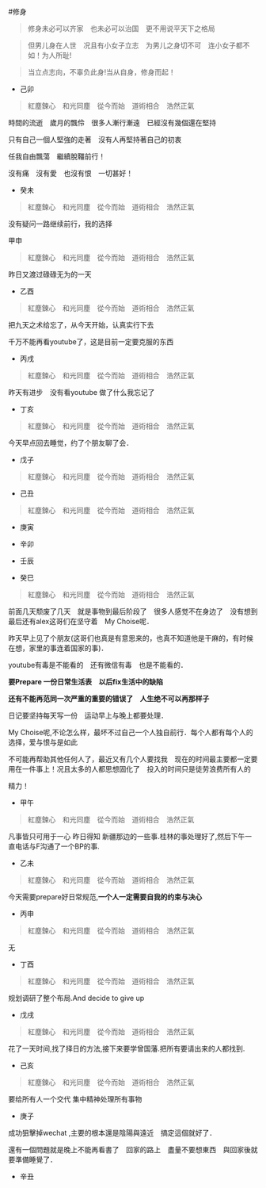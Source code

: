 #修身　　

> 修身未必可以齐家　也未必可以治国　更不用说平天下之格局

> 但男儿身在人世　况且有小女子立志　为男儿之身切不可　连小女子都不如！为人所耻!

> 当立点志向，不辜负此身!当从自身，修身而起！



* 己卯
> 紅塵鍊心　和光同塵　從今而始　道術相合　浩然正氣

時間的流逝　歲月的飄伶　很多人漸行漸遠　已經沒有幾個還在堅持　

只有自己一個人堅強的走著　沒有人再堅持著自己的初衷

任我自由飄蕩　繼續脫韁前行！

沒有痛　沒有愛　也沒有恨　一切甚好！

* 癸未
> 紅塵鍊心　和光同塵　從今而始　道術相合　浩然正氣

没有疑问一路继续前行，我的选择


甲申
> 紅塵鍊心　和光同塵　從今而始　道術相合　浩然正氣

昨日又渡过碌碌无为的一天

* 乙酉
>紅塵鍊心　和光同塵　從今而始　道術相合　浩然正氣

把九天之术给忘了，从今天开始，认真实行下去

千万不能再看youtube了，这是目前一定要克服的东西


* 丙戌
>紅塵鍊心　和光同塵　從今而始　道術相合　浩然正氣

昨天有进步　没有看youtube 做了什么我忘记了


* 丁亥
>紅塵鍊心　和光同塵　從今而始　道術相合　浩然正氣

今天早点回去睡觉，约了个朋友聊了会．


* 戊子
>紅塵鍊心　和光同塵　從今而始　道術相合　浩然正氣

* 己丑
>紅塵鍊心　和光同塵　從今而始　道術相合　浩然正氣

* 庚寅



* 辛卯

* 壬辰

* 癸巳
>紅塵鍊心　和光同塵　從今而始　道術相合　浩然正氣

前面几天颓废了几天　就是事物到最后阶段了　很多人感觉不在身边了　没有想到最后还有alex这哥们在坚守着　My Choise呢．

昨天早上见了个朋友(这哥们也真是有意思来的，也真不知道他是干麻的，有时候在想，家里的事连着国家的事)．

youtube有毒是不能看的　还有微信有毒　也是不能看的．

**要Prepare 一份日常生活表　以后fix生活中的缺陷**

**还有不能再范同一次严重的重要的错误了　人生绝不可以再那样子**

日记要坚持每天写一份　运动早上与晚上都要处理．

My Choise呢,不论怎么样，最坏不过自己一个人独自前行．每个人都有每个人的选择，爱与恨与是如此

不可能再帮助其他任何人了，最近又有几个人要找我　现在的时间最主要都一定要用在一件事上！况且太多的人都思想固化了　投入的时间只是徒劳浪费所有人的

精力！


* 甲午
>紅塵鍊心　和光同塵　從今而始　道術相合　浩然正氣

凡事皆只可用于一心 昨日得知 新疆那边的一些事.桂林的事处理好了,然后下午一直电话与F沟通了一个BP的事.

* 乙未
>紅塵鍊心　和光同塵　從今而始　道術相合　浩然正氣

今天需要prepare好日常规范,**一个人一定需要自我的约束与决心**


* 丙申
>紅塵鍊心　和光同塵　從今而始　道術相合　浩然正氣

无

* 丁酉
>紅塵鍊心　和光同塵　從今而始　道術相合　浩然正氣

规划调研了整个布局.And decide to give up


* 戊戌
>紅塵鍊心　和光同塵　從今而始　道術相合　浩然正氣

花了一天时间,找了择日的方法,接下来要学曾国藩.把所有要请出来的人都找到.

* 己亥
>紅塵鍊心　和光同塵　從今而始　道術相合　浩然正氣

要给所有人一个交代 集中精神处理所有事物


* 庚子

成功狙擊掉wechat ,主要的根本還是陰陽與遠近　搞定這個就好了．

還有一個問題就是晚上不能再看書了　回家的路上　盡量不要想東西　與回家後就要準備睡覺了．


* 辛丑
